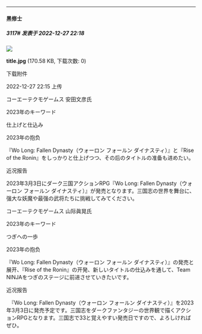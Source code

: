 

*****

####  黑修士  
##### 3117#       发表于 2022-12-27 22:18

<img src="https://img.saraba1st.com/forum/202212/27/221550axmmujnmjeminzej.jpg" referrerpolicy="no-referrer">

<strong>title.jpg</strong> (170.58 KB, 下载次数: 0)

下载附件

2022-12-27 22:15 上传

コーエーテクモゲームス 安田文彦氏

2023年のキーワード

仕上げと仕込み

2023年の抱负

『Wo Long: Fallen Dynasty（ウォーロン フォールン ダイナスティ）』と『Rise of the Ronin』をしっかりと仕上げつつ、その后のタイトルの准备も进めたい。

近况报告

2023年3月3日にダーク三国アクションRPG『Wo Long: Fallen Dynasty（ウォーロン フォールン ダイナスティ）』が発売となります。三国志の世界を舞台に、强大な妖魔や最强の武将たちに挑戦してみてください。

コーエーテクモゲームス 山际眞晃氏

2023年のキーワード

つぎへの一歩

2023年の抱负

『Wo Long: Fallen Dynasty（ウォーロン フォールン ダイナスティ）』の発売と展开、『Rise of the Ronin』の开発、新しいタイトルの仕込みを通して、Team NINJAをつぎのステージに前进させていきたいです。

近况报告

　『Wo Long: Fallen Dynasty（ウォーロン フォールン ダイナスティ）』を2023年3月3日に発売予定です。三国志をダークファンタジーの世界観で描くアクションRPGとなります。三国志で33と覚えやすい発売日ですので、よろしければぜひ。

